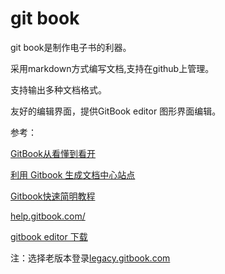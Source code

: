 # git book

git book是制作电子书的利器。

采用markdown方式编写文档,支持在github上管理。

支持输出多种文档格式。

友好的编辑界面，提供GitBook editor 图形界面编辑。

参考：

[GitBook从看懂到看开](https://www.jianshu.com/p/b5148bcb6e71)

[利用 Gitbook 生成文档中心站点](https://www.jianshu.com/p/f9f9ca86ef22)

[Gitbook快速简明教程](https://www.awaimai.com/1273.html)

[help.gitbook.com/](https://help.gitbook.com/)

[gitbook editor 下载](https://legacy.gitbook.com/editor)

注：选择老版本登录[legacy.gitbook.com](/legacy.gitbook.com)

